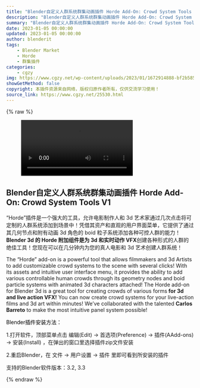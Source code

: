 ```yaml
---
title: "Blender自定义人群系统群集动画插件 Horde Add-On: Crowd System Tools V1"
description: "Blender自定义人群系统群集动画插件 Horde Add-On: Crowd System Tools V1"
summary: "Blender自定义人群系统群集动画插件 Horde Add-On: Crowd System Tools V1"
date: 2023-01-05 00:00:00
updated: 2023-01-05 00:00:00
author: blenderit
tags: 
    - Blender Market
    - Horde
    - 群集插件
categories:
    - cgzy
img: https://www.cgzy.net/wp-content/uploads/2023/01/1672914888-bf2b585aaeb7a04.jpg
showGetMethod: false
copyright: 本插件资源来自网络，版权归原作者所有，仅供交流学习使用！
source_link: https://www.cgzy.net/25530.html
---
```


{% raw %}
<figure class="wp-block-video aligncenter"><video controls src="https://cloud.video.taobao.com/play/u/717183932/p/1/e/6/t/1/393283289435.mp4"></video></figure><div class="wp-block-pandastudio-title"><div class="title_style_01"><h2 id="h2-0">Blender自定义人群系统群集动画插件 Horde Add-On: Crowd System Tools V1</h2></div></div><p class="is-style-text-indent-2em">“Horde”插件是一个强大的工具，允许电影制作人和 3d 艺术家通过几次点击将可定制的人群系统添加到场景中！凭借其资产和直观的用户界面菜单，它提供了通过其几何节点和附有动画 3d 角色的 boid 粒子系统添加各种可控人群的能力！<strong>Blender 3d 的 Horde 附加组件是为 3d 和实时动作 VFX</strong>创建各种形式的人群的绝佳工具！您现在可以在几分钟内为您的真人电影和 3d 艺术创建人群系统！</p><p>The “Horde” add-on is a powerful tool that allows filmmakers and 3d Artists to add customizable crowd systems to the scene with several clicks! With its assets and intuitive user interface menu, it provides the ability to add various controllable human crowds through its geometry nodes and boid particle systems with animated 3d characters attached! The Horde add-on for Blender 3d is a great tool for creating crowds of various forms<strong> for 3d and live action VFX!</strong> You can now create crowd systems for your live-action films and 3d art within minutes! We’ve collaborated with the talented <strong>Carlos Barreto</strong> to make the most intuitive panel system possible!</p><p><mark style="background-color:rgba(0, 0, 0, 0)" class="has-inline-color has-vivid-red-color">Blender插件安装方法：</mark></p><p>1.打开软件，顶部菜单点击 编辑(Edit) → 首选项(Preference) → 插件(AAdd-ons) → 安装(Install) ，在弹出的窗口里选择插件zip文件安装</p><p>2.重启Blender，在 文件 → 用户设置 → 插件 里即可看到所安装的插件</p><div class="wp-block-pandastudio-tips"><div class="tip success "><p>支持的Blender软件版本：3.2, 3.3</p>
</div></div>
<div style="display: none">cgzy</div>
{% endraw %}